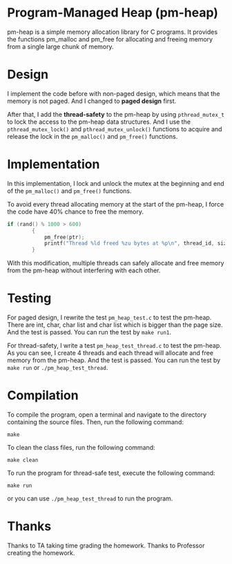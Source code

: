 <!--
 * @Author: Cao Ning
 * @Date: 2023-02-26 13:46:01
 * @FilePath: README
 * @Assignment: HW7 Add Thread-Safety
 * @Course: CS5600 Spring 2023
-->

# Program-Managed Heap (pm-heap)

pm-heap is a simple memory allocation library for C programs. It provides the functions pm_malloc and pm_free for allocating and freeing memory from a single large chunk of memory.

# Design

I implement the code before with non-paged design, which means that the memory is not paged. And I changed to **paged design** first.

After that, I add the **thread-safety** to the pm-heap by using `pthread_mutex_t` to lock the access to the pm-heap data structures. And I use the `pthread_mutex_lock()` and `pthread_mutex_unlock()` functions to acquire and release the lock in the `pm_malloc()` and `pm_free()` functions.

# Implementation

In this implementation, I lock and unlock the mutex at the beginning and end of the `pm_malloc()` and `pm_free()` functions.

To avoid every thread allocating memory at the start of the pm-heap, I force the code have 40% chance to free the memory.

```c
if (rand() % 1000 > 600)
        {
            pm_free(ptr);
            printf("Thread %ld freed %zu bytes at %p\n", thread_id, size, ptr);
        }
```

With this modification, multiple threads can safely allocate and free memory from the pm-heap without interfering with each other.

# Testing

For paged design, I rewrite the test `pm_heap_test.c` to test the pm-heap. There are int, char, char list and char list which is bigger than the page size. And the test is passed. You can run the test by `make run1`.

For thread-safety, I write a test `pm_heap_test_thread.c` to test the pm-heap. As you can see, I create 4 threads and each thread will allocate and free memory from the pm-heap. And the test is passed. You can run the test by `make run` or `./pm_heap_test_thread`.

# Compilation

To compile the program, open a terminal and navigate to the directory containing the source files. Then, run the following command:

`make`

To clean the class files, run the following command:

`make clean`

To run the program for thread-safe test, execute the following command:

`make run`

or you can use `./pm_heap_test_thread` to run the program.

# Thanks

Thanks to TA taking time grading the homework. Thanks to Professor creating the homework.
